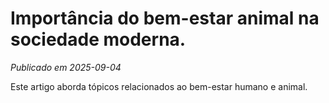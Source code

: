 # Importância do bem-estar animal na sociedade moderna.

*Publicado em 2025-09-04*

Este artigo aborda tópicos relacionados ao bem-estar humano e animal.
